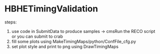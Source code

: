 # HBHETimingValidation
steps:

1. use code in SubmitData to produce samples
  -> cmsRun the RECO script or you can submit to crab
2. fill some plots using MakeTimingMaps/python/ConfFile_cfg.py
3. set plot style and print to png using DrawTimingMaps
